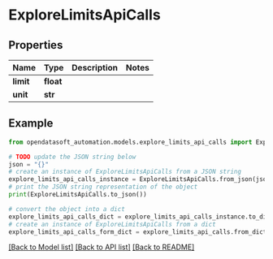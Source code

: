 # ExploreLimitsApiCalls


## Properties

Name | Type | Description | Notes
------------ | ------------- | ------------- | -------------
**limit** | **float** |  | 
**unit** | **str** |  | 

## Example

```python
from opendatasoft_automation.models.explore_limits_api_calls import ExploreLimitsApiCalls

# TODO update the JSON string below
json = "{}"
# create an instance of ExploreLimitsApiCalls from a JSON string
explore_limits_api_calls_instance = ExploreLimitsApiCalls.from_json(json)
# print the JSON string representation of the object
print(ExploreLimitsApiCalls.to_json())

# convert the object into a dict
explore_limits_api_calls_dict = explore_limits_api_calls_instance.to_dict()
# create an instance of ExploreLimitsApiCalls from a dict
explore_limits_api_calls_form_dict = explore_limits_api_calls.from_dict(explore_limits_api_calls_dict)
```
[[Back to Model list]](../README.md#documentation-for-models) [[Back to API list]](../README.md#documentation-for-api-endpoints) [[Back to README]](../README.md)


